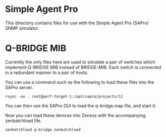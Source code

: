 # Simple Agent Pro

This directory contains files for use with the Simple Agent Pro (SAPro) SNMP simulator.

# Q-BRIDGE MIB

Currently the only files here are used to simulate a pair of switches which implement Q-BRIDGE MIB instead of BRIDGE-MIB. Each switch is connected in a redundant manner to a pair of hosts.

You can use a command such as the following to load these files into the SAPro server.

	rsync -av . root@perf-target-1:/opt/sapro/projects/l2

You can then use the SAPro GUI to load the q-bridge.map file, and start it.

Now you can load these devices into Zenoss with the accompanying zenbatchload file.

	zenbatchload q-bridge.zenbatchload
